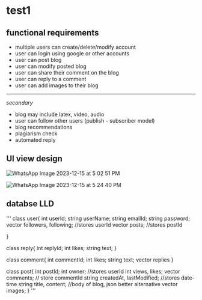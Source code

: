 # test1
## functional requirements 
- multiple users can create/delete/modify account
- user can login using google or other accounts
- user can post blog
- user can modify posted blog
- user can share their comment on the blog
- user can reply to a comment
- user can add images to their blog
---
*secondary*
- blog may include latex, video, audio
- user can follow other users (publish - subscriber model)
- blog recommendations
- plagiarism check
- automated reply


##  UI view design
![WhatsApp Image 2023-12-15 at 5 02 51 PM](https://github.com/d2ep4k/test1/assets/143197927/6b4bcbd4-42c1-4554-92cd-e984dbedcd66)

![WhatsApp Image 2023-12-15 at 5 24 40 PM](https://github.com/d2ep4k/test1/assets/143197927/0eb76e6f-55cb-4723-9352-5e241a7b09d6)

## databse LLD
'''
class user{
    int userId;
    string userName;
    string emailId;
    string password;
    vector<int> followers, following;   //stores userId 
    vector<int> posts;  //stores postId
    
}

class reply{
    int replyId;
    int likes;
    string text;
}

class comment{
    int commentId;
    int likes;
    string text;
    vector<int> replies
}

class post{
    int postId;
    int owner;  //stores userId
    int views, likes;
    vector<int> comments;   // store commentId
    string createdAt, lastModified;    //stores date-time
    string title, content;      //body of blog, json better alternative
    vector<blob> images;
}
'''
